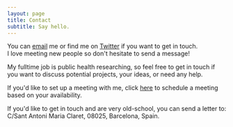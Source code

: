 ```yaml
---
layout: page
title: Contact
subtitle: Say hello. 
---
```


You can [email](mailto:marilinasantero@gmail.com) me or find me on [Twitter](https://twitter.com/SanteroMarilina) if you want to get in touch.   
I love meeting new people so don't hesitate to send a message!

My fulltime job is public health researching, so feel free to get in touch if you want to discuss potential projects, your ideas, or need any help.

If you'd like to set up a meeting with me, click [here](https://calendly.com/marilinasantero/meeting) to schedule a meeting based on your availability.

If you'd like to get in touch and are very old-school, you can send a letter to:  
C/Sant Antoni Maria Claret, 08025, Barcelona, Spain.
